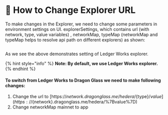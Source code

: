 # 🔨 How to Change Explorer URL

To make changes in the Explorer, we need to change some parameters in environment settings on UI. explorerSettings, which contains url (with network, type, value variables) , networkMap, typeMap (networkMap and typeMap helps to resolve api path on different explorers) as shown:

<figure><img src="../../../.gitbook/assets/image (40) (1).png" alt=""><figcaption></figcaption></figure>

As we see the above demonstrates setting of Ledger Works explorer.

{% hint style="info" %}
**Note: By default, we use Ledger Works explorer.**
{% endhint %}

#### To switch from Ledger Works to Dragon Glass we need to make following changes:

1. Change the url to [https://${network}.dragonglass.me/hedera/${type}/${value}](https://${network}.dragonglass.me/hedera/$%7Btype%7D/$%7Bvalue%7D)
2. Change networkMap mainnet to app

<figure><img src="../../../.gitbook/assets/image (1) (8).png" alt=""><figcaption></figcaption></figure>

